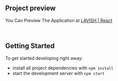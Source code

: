 ## Project preview

You Can Preview The Application at [LAVISH | React](https://lavish-react.alieslam.tech/)

<br/>

## Getting Started

To get started developing right away:

- install all project dependencies with `npm install`
- start the development server with `npm start`

<br />
